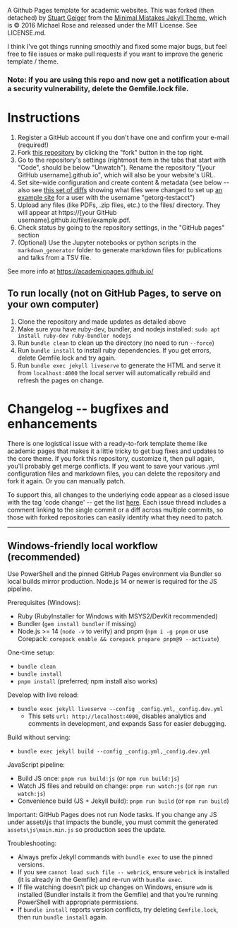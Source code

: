 A Github Pages template for academic websites. This was forked (then detached) by [Stuart Geiger](https://github.com/staeiou) from the [Minimal Mistakes Jekyll Theme](https://mmistakes.github.io/minimal-mistakes/), which is © 2016 Michael Rose and released under the MIT License. See LICENSE.md.

I think I've got things running smoothly and fixed some major bugs, but feel free to file issues or make pull requests if you want to improve the generic template / theme.

### Note: if you are using this repo and now get a notification about a security vulnerability, delete the Gemfile.lock file. 

# Instructions

1. Register a GitHub account if you don't have one and confirm your e-mail (required!)
1. Fork [this repository](https://github.com/academicpages/academicpages.github.io) by clicking the "fork" button in the top right. 
1. Go to the repository's settings (rightmost item in the tabs that start with "Code", should be below "Unwatch"). Rename the repository "[your GitHub username].github.io", which will also be your website's URL.
1. Set site-wide configuration and create content & metadata (see below -- also see [this set of diffs](http://archive.is/3TPas) showing what files were changed to set up [an example site](https://getorg-testacct.github.io) for a user with the username "getorg-testacct")
1. Upload any files (like PDFs, .zip files, etc.) to the files/ directory. They will appear at https://[your GitHub username].github.io/files/example.pdf.  
1. Check status by going to the repository settings, in the "GitHub pages" section
1. (Optional) Use the Jupyter notebooks or python scripts in the `markdown_generator` folder to generate markdown files for publications and talks from a TSV file.

See more info at https://academicpages.github.io/

## To run locally (not on GitHub Pages, to serve on your own computer)

1. Clone the repository and made updates as detailed above
1. Make sure you have ruby-dev, bundler, and nodejs installed: `sudo apt install ruby-dev ruby-bundler nodejs`
1. Run `bundle clean` to clean up the directory (no need to run `--force`)
1. Run `bundle install` to install ruby dependencies. If you get errors, delete Gemfile.lock and try again.
1. Run `bundle exec jekyll liveserve` to generate the HTML and serve it from `localhost:4000` the local server will automatically rebuild and refresh the pages on change.

# Changelog -- bugfixes and enhancements

There is one logistical issue with a ready-to-fork template theme like academic pages that makes it a little tricky to get bug fixes and updates to the core theme. If you fork this repository, customize it, then pull again, you'll probably get merge conflicts. If you want to save your various .yml configuration files and markdown files, you can delete the repository and fork it again. Or you can manually patch. 

To support this, all changes to the underlying code appear as a closed issue with the tag 'code change' -- get the list [here](https://github.com/academicpages/academicpages.github.io/issues?q=is%3Aclosed%20is%3Aissue%20label%3A%22code%20change%22%20). Each issue thread includes a comment linking to the single commit or a diff across multiple commits, so those with forked repositories can easily identify what they need to patch.

---

## Windows-friendly local workflow (recommended)

Use PowerShell and the pinned GitHub Pages environment via Bundler so local builds mirror production. Node.js 14 or newer is required for the JS pipeline.

Prerequisites (Windows):
- Ruby (RubyInstaller for Windows with MSYS2/DevKit recommended)
- Bundler (`gem install bundler` if missing)
- Node.js >= 14 (`node -v` to verify) and pnpm (`npm i -g pnpm` or use Corepack: `corepack enable && corepack prepare pnpm@9 --activate`)

One-time setup:
- `bundle clean`
- `bundle install`
- `pnpm install`  (preferred; npm install also works)

Develop with live reload:
- `bundle exec jekyll liveserve --config _config.yml,_config.dev.yml`
  - This sets `url: http://localhost:4000`, disables analytics and comments in development, and expands Sass for easier debugging.

Build without serving:
- `bundle exec jekyll build --config _config.yml,_config.dev.yml`

JavaScript pipeline:
- Build JS once: `pnpm run build:js` (or `npm run build:js`)
- Watch JS files and rebuild on change: `pnpm run watch:js` (or `npm run watch:js`)
- Convenience build (JS + Jekyll build): `pnpm run build` (or `npm run build`)

Important: GitHub Pages does not run Node tasks. If you change any JS under assets\js that impacts the bundle, you must commit the generated `assets\js\main.min.js` so production sees the update.

Troubleshooting:
- Always prefix Jekyll commands with `bundle exec` to use the pinned versions.
- If you see `cannot load such file -- webrick`, ensure `webrick` is installed (it is already in the Gemfile) and re-run with `bundle exec`.
- If file watching doesn’t pick up changes on Windows, ensure `wdm` is installed (Bundler installs it from the Gemfile) and that you’re running PowerShell with appropriate permissions.
- If `bundle install` reports version conflicts, try deleting `Gemfile.lock`, then run `bundle install` again.
